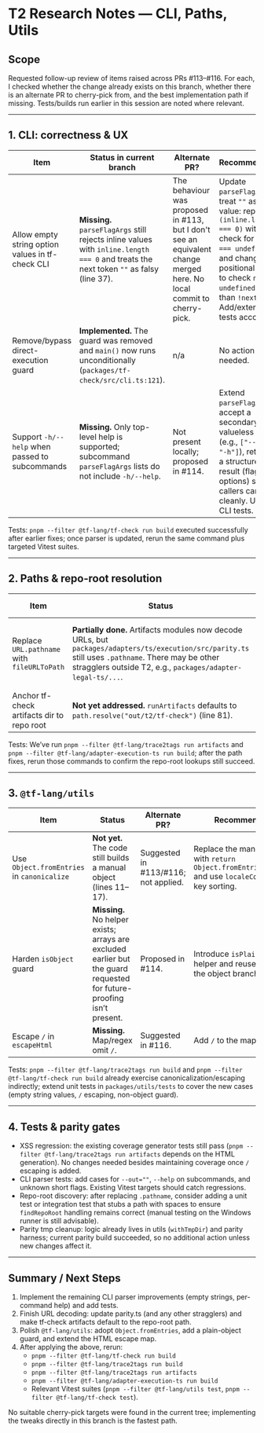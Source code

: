 # T2 Research Notes — CLI, Paths, Utils

## Scope
Requested follow-up review of items raised across PRs #113–#116. For each, I checked whether the change already exists on this branch, whether there is an alternate PR to cherry-pick from, and the best implementation path if missing. Tests/builds run earlier in this session are noted where relevant.

---

## 1. CLI: correctness & UX

| Item | Status in current branch | Alternate PR? | Recommendation |
| --- | --- | --- | --- |
| Allow empty string option values in tf-check CLI | **Missing.** `parseFlagArgs` still rejects inline values with `inline.length === 0` and treats the next token `""` as falsy (line 37). | The behaviour was proposed in #113, but I don't see an equivalent change merged here. No local commit to cherry-pick. | Update `parseFlagArgs` to treat `""` as a valid value: replace `if (inline.length === 0)` with a check for `inline === undefined`, and change the positional branch to check `next === undefined` rather than `!next`. Add/extend CLI tests accordingly. |
| Remove/bypass direct-execution guard | **Implemented.** The guard was removed and `main()` now runs unconditionally (`packages/tf-check/src/cli.ts:121`). | n/a | No action needed. |
| Support `-h/--help` when passed to subcommands | **Missing.** Only top-level help is supported; subcommand `parseFlagArgs` lists do not include `-h/--help`. | Not present locally; proposed in #114. | Extend `parseFlagArgs` to accept a secondary list of valueless flags (e.g., `["--help", "-h"]`), returning a structured result (flags + options) so callers can exit cleanly. Update CLI tests. |

Tests: `pnpm --filter @tf-lang/tf-check run build` executed successfully after earlier fixes; once parser is updated, rerun the same command plus targeted Vitest suites.

---

## 2. Paths & repo-root resolution

| Item | Status | Alternate PR? | Recommendation |
| --- | --- | --- | --- |
| Replace `URL.pathname` with `fileURLToPath` | **Partially done.** Artifacts modules now decode URLs, but `packages/adapters/ts/execution/src/parity.ts` still uses `.pathname`. There may be other stragglers outside T2, e.g., `packages/adapter-legal-ts/...`. | The parity change was highlighted in #113/#114; not present here. | Update remaining modules (at minimum T2 parity) to use `fileURLToPath(new URL('.', import.meta.url))`. |
| Anchor tf-check artifacts dir to repo root | **Not yet addressed.** `runArtifacts` defaults to `path.resolve("out/t2/tf-check")` (line 81). | Mentioned in #115; no local change. | Compute once using `findRepoRoot(fileURLToPath(...))` (similar to artifacts.ts) and use it as the default out dir. |

Tests: We’ve run `pnpm --filter @tf-lang/trace2tags run artifacts` and `pnpm --filter @tf-lang/adapter-execution-ts run build`; after the path fixes, rerun those commands to confirm the repo-root lookups still succeed.

---

## 3. `@tf-lang/utils`

| Item | Status | Alternate PR? | Recommendation |
| --- | --- | --- | --- |
| Use `Object.fromEntries` in `canonicalize` | **Not yet.** The code still builds a manual object (lines 11–17). | Suggested in #113/#116; not applied. | Replace the manual loop with `return Object.fromEntries(entries)` and use `localeCompare` for key sorting. |
| Harden `isObject` guard | **Missing.** No helper exists; arrays are excluded earlier but the guard requested for future-proofing isn’t present. | Proposed in #114. | Introduce `isPlainObject` helper and reuse it to enter the object branch. |
| Escape `/` in `escapeHtml` | **Missing.** Map/regex omit `/`. | Suggested in #116. | Add `/` to the map and regex. |

Tests: `pnpm --filter @tf-lang/trace2tags run build` and `pnpm --filter @tf-lang/tf-check run build` already exercise canonicalization/escaping indirectly; extend unit tests in `packages/utils/tests` to cover the new cases (empty string values, `/` escaping, non-object guard).

---

## 4. Tests & parity gates

- XSS regression: the existing coverage generator tests still pass (`pnpm --filter @tf-lang/trace2tags run artifacts` depends on the HTML generation). No changes needed besides maintaining coverage once `/` escaping is added.
- CLI parser tests: add cases for `--out=""`, `--help` on subcommands, and unknown short flags. Existing Vitest targets should catch regressions.
- Repo-root discovery: after replacing `.pathname`, consider adding a unit test or integration test that stubs a path with spaces to ensure `findRepoRoot` handling remains correct (manual testing on the Windows runner is still advisable).
- Parity tmp cleanup: logic already lives in utils (`withTmpDir`) and parity harness; current parity build succeeded, so no additional action unless new changes affect it.

---

## Summary / Next Steps

1. Implement the remaining CLI parser improvements (empty strings, per-command help) and add tests.
2. Finish URL decoding: update parity.ts (and any other stragglers) and make tf-check artifacts default to the repo-root path.
3. Polish `@tf-lang/utils`: adopt `Object.fromEntries`, add a plain-object guard, and extend the HTML escape map.
4. After applying the above, rerun:
   - `pnpm --filter @tf-lang/tf-check run build`
   - `pnpm --filter @tf-lang/trace2tags run build`
   - `pnpm --filter @tf-lang/trace2tags run artifacts`
   - `pnpm --filter @tf-lang/adapter-execution-ts run build`
   - Relevant Vitest suites (`pnpm --filter @tf-lang/utils test`, `pnpm --filter @tf-lang/tf-check test`).

No suitable cherry-pick targets were found in the current tree; implementing the tweaks directly in this branch is the fastest path.
